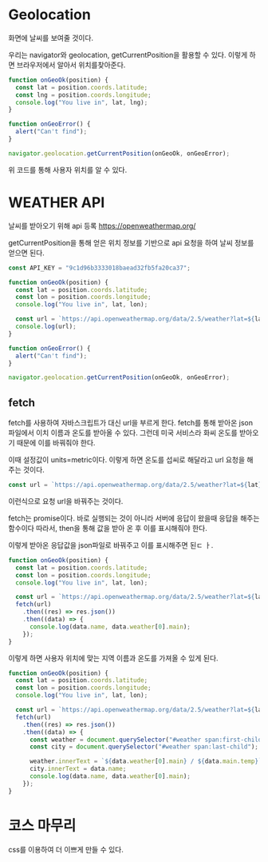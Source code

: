 # Geolocation

화면에 날씨를 보여줄 것이다.

우리는 navigator와 geolocation, getCurrentPosition을 활용할 수 있다.
이렇게 하면 브라우저에서 알아서 위치를찾아준다.

```javascript
function onGeoOk(position) {
  const lat = position.coords.latitude;
  const lng = position.coords.longitude;
  console.log("You live in", lat, lng);
}

function onGeoError() {
  alert("Can't find");
}

navigator.geolocation.getCurrentPosition(onGeoOk, onGeoError);
```

위 코드를 통해 사용자 위치를 알 수 있다.

# WEATHER API

날씨를 받아오기 위해 api 등록
https://openweathermap.org/

getCurrentPosition을 통해 얻은 위치 정보를 기반으로 api 요청을 하여 날씨 정보를 얻으면 된다.

```javascript
const API_KEY = "9c1d96b3333018baead32fb5fa20ca37";

function onGeoOk(position) {
  const lat = position.coords.latitude;
  const lon = position.coords.longitude;
  console.log("You live in", lat, lon);

  const url = `https://api.openweathermap.org/data/2.5/weather?lat=${lat}&lon=${lon}&appid=${API_KEY}`;
  console.log(url);
}

function onGeoError() {
  alert("Can't find");
}

navigator.geolocation.getCurrentPosition(onGeoOk, onGeoError);
```

## fetch

fetch를 사용하여 자바스크립트가 대신 url을 부르게 한다.
fetch를 통해 받아온 json 파일에서 이치 이름과 온도를 받아올 수 있다.
그런데 미국 서비스라 화씨 온도를 받아오기 때문에 이를 바꿔줘야 한다.

이때 설정값이 units=metric이다.
이렇게 하면 온도를 섭씨로 해달라고 url 요청을 해주는 것이다.

```javascript
const url = `https://api.openweathermap.org/data/2.5/weather?lat=${lat}&lon=${lon}&appid=${API_KEY}&units=metric`;
```

이런식으로 요청 url을 바꿔주는 것이다.

fetch는 promise이다.
바로 실행되는 것이 아니라 서버에 응답이 왔을때 응답을 해주는 함수이다
따라서, then을 통해 값을 받아 온 후 이를 표시해줘야 한다.

이렇게 받아온 응답값을 json파일로 바꿔주고 이를 표시해주면 된ㄷ ㅏ.

```javascript
function onGeoOk(position) {
  const lat = position.coords.latitude;
  const lon = position.coords.longitude;
  console.log("You live in", lat, lon);

  const url = `https://api.openweathermap.org/data/2.5/weather?lat=${lat}&lon=${lon}&appid=${API_KEY}&units=metric`;
  fetch(url)
    .then((res) => res.json())
    .then((data) => {
      console.log(data.name, data.weather[0].main);
    });
}
```

이렇게 하면 사용자 위치에 맞는 지역 이름과 온도를 가져올 수 있게 된다.

```javascript
function onGeoOk(position) {
  const lat = position.coords.latitude;
  const lon = position.coords.longitude;
  console.log("You live in", lat, lon);

  const url = `https://api.openweathermap.org/data/2.5/weather?lat=${lat}&lon=${lon}&appid=${API_KEY}&units=metric`;
  fetch(url)
    .then((res) => res.json())
    .then((data) => {
      const weather = document.querySelector("#weather span:first-child");
      const city = document.querySelector("#weather span:last-child");

      weather.innerText = `${data.weather[0].main} / ${data.main.temp}`;
      city.innerText = data.name;
      console.log(data.name, data.weather[0].main);
    });
}
```

# 코스 마무리

css를 이용하여 더 이쁘게 만들 수 있다.

